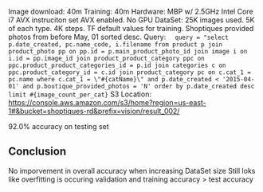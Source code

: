Image download: 40m
Training: 40m
Hardware: MBP w/ 2.5GHz Intel Core i7 AVX instruciton set AVX enabled. No GPU
DataSet: 25K images used. 5K of each type.  4K steps. TF default values for training.
Shoptiques provided photos from before May, 01 sorted desc. 
Query: ```  query = "select p.date_created, pc.name_code, i.filename from product p
    join product_photo pp
      on pp.id = p.main_product_photo_id
    join image i
      on i.id = pp.image_id
    join product_product_category ppc
      on ppc.product_product_categories_id = p.id
    join categories c
      on ppc.product_category_id = c.id
    join product_category pc
      on c.cat_1 = pc.name
    where c.cat_1 = \"#{catName}\"
    and p.date_created < '2015-04-01'
    and p.boutique_provided_photos = 'N'
    order by p.date_created desc
    limit #{image_count_per_cat}```
S3 Location: https://console.aws.amazon.com/s3/home?region=us-east-1#&bucket=shoptiques-rd&prefix=vision/result_002/

92.0% accuracy on testing set

Conclusion
-----------
No imporvement in overall accuracy when increasing DataSet size
Still loks like overfitting is occuring validation and training accuracy > test accuracy
